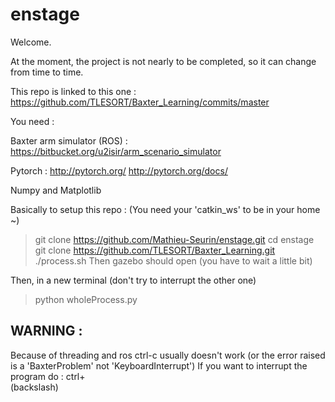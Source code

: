 # enstage

Welcome.

At the moment, the project is not nearly to be completed, so it can change from time to time.

This repo is linked to this one : https://github.com/TLESORT/Baxter_Learning/commits/master

You need :

Baxter arm simulator (ROS) : 
https://bitbucket.org/u2isir/arm_scenario_simulator

Pytorch :
http://pytorch.org/
http://pytorch.org/docs/

Numpy and Matplotlib

Basically to setup this repo :
(You need your 'catkin_ws' to be in your home ~)

> git clone https://github.com/Mathieu-Seurin/enstage.git
> cd enstage 
> git clone https://github.com/TLESORT/Baxter_Learning.git
> ./process.sh
Then gazebo should open (you have to wait a little bit)

Then, in a new terminal (don't try to interrupt the other one)
> python wholeProcess.py


WARNING : 
--------

Because of threading and ros ctrl-c usually doesn't work (or the error raised is a 'BaxterProblem' not 'KeyboardInterrupt')
If you want to interrupt the program do :
ctrl+\
(backslash)
